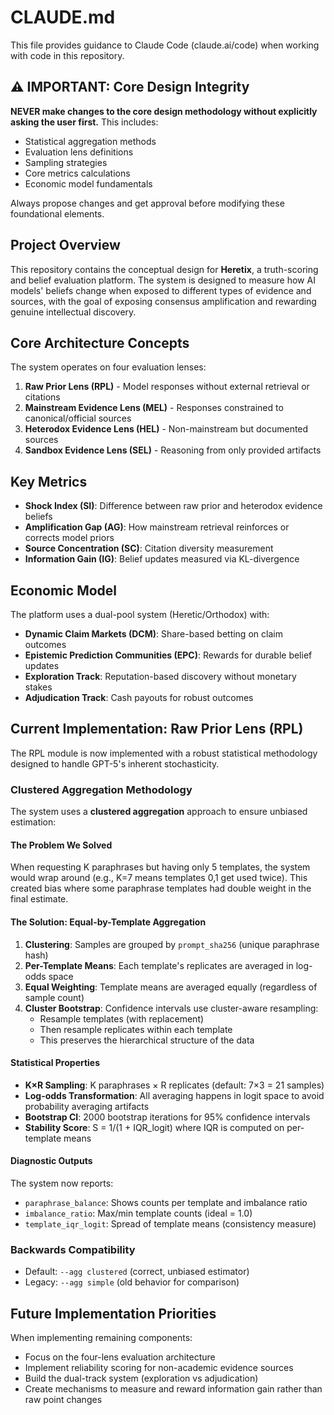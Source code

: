 # CLAUDE.md

This file provides guidance to Claude Code (claude.ai/code) when working with code in this repository.

## ⚠️ IMPORTANT: Core Design Integrity

**NEVER make changes to the core design methodology without explicitly asking the user first.** This includes:
- Statistical aggregation methods
- Evaluation lens definitions
- Sampling strategies
- Core metrics calculations
- Economic model fundamentals

Always propose changes and get approval before modifying these foundational elements.

## Project Overview

This repository contains the conceptual design for **Heretix**, a truth-scoring and belief evaluation platform. The system is designed to measure how AI models' beliefs change when exposed to different types of evidence and sources, with the goal of exposing consensus amplification and rewarding genuine intellectual discovery.

## Core Architecture Concepts

The system operates on four evaluation lenses:

1. **Raw Prior Lens (RPL)** - Model responses without external retrieval or citations
2. **Mainstream Evidence Lens (MEL)** - Responses constrained to canonical/official sources  
3. **Heterodox Evidence Lens (HEL)** - Non-mainstream but documented sources
4. **Sandbox Evidence Lens (SEL)** - Reasoning from only provided artifacts

## Key Metrics

- **Shock Index (SI)**: Difference between raw prior and heterodox evidence beliefs
- **Amplification Gap (AG)**: How mainstream retrieval reinforces or corrects model priors
- **Source Concentration (SC)**: Citation diversity measurement
- **Information Gain (IG)**: Belief updates measured via KL-divergence

## Economic Model

The platform uses a dual-pool system (Heretic/Orthodox) with:
- **Dynamic Claim Markets (DCM)**: Share-based betting on claim outcomes
- **Epistemic Prediction Communities (EPC)**: Rewards for durable belief updates
- **Exploration Track**: Reputation-based discovery without monetary stakes
- **Adjudication Track**: Cash payouts for robust outcomes

## Current Implementation: Raw Prior Lens (RPL)

The RPL module is now implemented with a robust statistical methodology designed to handle GPT-5's inherent stochasticity.

### Clustered Aggregation Methodology

The system uses a **clustered aggregation** approach to ensure unbiased estimation:

#### The Problem We Solved
When requesting K paraphrases but having only 5 templates, the system would wrap around (e.g., K=7 means templates 0,1 get used twice). This created bias where some paraphrase templates had double weight in the final estimate.

#### The Solution: Equal-by-Template Aggregation
1. **Clustering**: Samples are grouped by `prompt_sha256` (unique paraphrase hash)
2. **Per-Template Means**: Each template's replicates are averaged in log-odds space
3. **Equal Weighting**: Template means are averaged equally (regardless of sample count)
4. **Cluster Bootstrap**: Confidence intervals use cluster-aware resampling:
   - Resample templates (with replacement)
   - Then resample replicates within each template
   - This preserves the hierarchical structure of the data

#### Statistical Properties
- **K×R Sampling**: K paraphrases × R replicates (default: 7×3 = 21 samples)
- **Log-odds Transformation**: All averaging happens in logit space to avoid probability averaging artifacts
- **Bootstrap CI**: 2000 bootstrap iterations for 95% confidence intervals
- **Stability Score**: S = 1/(1 + IQR_logit) where IQR is computed on per-template means

#### Diagnostic Outputs
The system now reports:
- `paraphrase_balance`: Shows counts per template and imbalance ratio
- `imbalance_ratio`: Max/min template counts (ideal = 1.0)
- `template_iqr_logit`: Spread of template means (consistency measure)

### Backwards Compatibility
- Default: `--agg clustered` (correct, unbiased estimator)
- Legacy: `--agg simple` (old behavior for comparison)

## Future Implementation Priorities

When implementing remaining components:

- Focus on the four-lens evaluation architecture
- Implement reliability scoring for non-academic evidence sources
- Build the dual-track system (exploration vs adjudication)
- Create mechanisms to measure and reward information gain rather than raw point changes